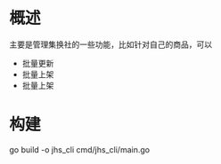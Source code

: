 # 概述

主要是管理集换社的一些功能，比如针对自己的商品，可以

- 批量更新
- 批量上架
- 批量上架

# 构建

go build -o jhs_cli cmd/jhs_cli/main.go
